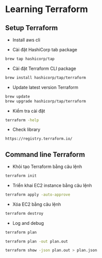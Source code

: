 # Learning Terraform

## Setup Terraform

- Install aws cli

- Cài đặt HashiCorp tab package

```bash
brew tap hashicorp/tap
```

- Cài đặt Terraform CLI package

```bash
brew install hashicorp/tap/terraform
```

- Update latest version Terraform

```bash
brew update
brew upgrade hashicorp/tap/terraform
```

- Kiểm tra cài đặt

```bash
terraform -help
```

- Check library

```bash
https://registry.terraform.io/
```

## Command line Terraform

- Khỏi tạo Terraform bằng câu lệnh

```bash
terraform init
```

- Triển khai EC2 instance bằng câu lệnh

```bash
terraform apply -auto-approve
```

- Xóa EC2 bằng câu lệnh

```bash
terraform destroy
```

- Log and debug 

```bash
terraform plan

terraform plan -out plan.out

terraform show -json plan.out > plan.json
```
